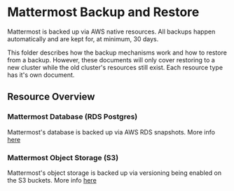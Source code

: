 # Mattermost Backup and Restore

Mattermost is backed up via AWS native resources. All backups happen automatically and are kept for, at minimum, 30 days.

This folder describes how the backup mechanisms work and how to restore from a backup. However, these documents will only cover restoring to a new cluster while the old cluster's resources still exist. Each resource type has it's own document.

## Resource Overview

### Mattermost Database (RDS Postgres)

Mattermost's database is backed up via AWS RDS snapshots. More info [here](mattermost-database.md)

### Mattermost Object Storage (S3)

Mattermost's object storage is backed up via versioning being enabled on the S3 buckets. More info [here](mattermost-object-storage.md)
